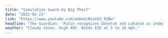 ```yaml
---
title: "Simulation Swarm by Big Theif"
date: "2022-02-21"
link: "https://www.youtube.com/embed/RnatkV_92Bw"
headline: "The Guardian: 'Putin recognizes Donetsk and Luhansk as independent states'"
weather: "Cloudy skies. High 49F. Winds ESE at 5 to 10 mph."
---
```

